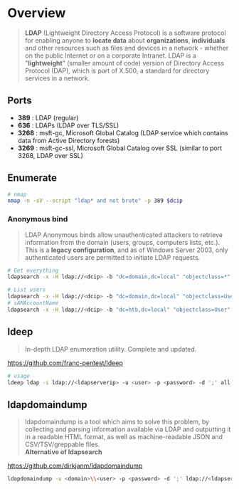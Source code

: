 # Overview

> **LDAP** (Lightweight Directory Access Protocol) is a software protocol for enabling anyone to **locate data** about **organizations**, **individuals** and other resources such as files and devices in a network - whether on the public Internet or on a corporate Intranet.
> LDAP is a "**lightweight**" (smaller amount of code) version of Directory Access Protocol (DAP), which is part of X.500, a standard for directory services in a network.

## Ports

* **389** : LDAP (regular)
* **636** : LDAPs (LDAP over TLS/SSL)
* **3268** : msft-gc, Microsoft Global Catalog (LDAP service which contains data from Active Directory forests)
* **3269** : msft-gc-ssl, Microsoft Global Catalog over SSL (similar to port 3268, LDAP over SSL)

## Enumerate

```bash
# nmap
nmap -n -sV --script "ldap* and not brute" -p 389 $dcip
```

### Anonymous bind
>LDAP Anonymous binds allow unauthenticated attackers to retrieve information from the domain (users, groups, computers lists, etc.). This is a **legacy configuration**, and as of Windows Server 2003, only authenticated users are permitted to initiate LDAP requests.

```bash
# Get everything
ldapsearch -x -H ldap://<dcip> -b "dc=domain,dc=local" "objectclass=*"

# List users
ldapsearch -x -H ldap://<dcip> -b "dc=domain,dc=local" "objectclass=User"
# sAMAccountName
ldapsearch -x -H ldap://<dcip> -b "dc=htb,dc=local" "objectclass=User" | grep "sAMAccountName:" | awk '{print $2}'
```

## ldeep

> In-depth LDAP enumeration utility. Complete and updated.

https://github.com/franc-pentest/ldeep

```bash
# usage
ldeep ldap -s ldap://<ldapserverip> -u <user> -p <password> -d ';' all ldeep-output
```

## ldapdomaindump

> ldapdomaindump is a tool which aims to solve this problem, by collecting and parsing information available via LDAP and outputting it in a readable HTML format, as well as machine-readable JSON and CSV/TSV/greppable files. \
> **Alternative of ldapsearch**

https://github.com/dirkjanm/ldapdomaindump

```bash
ldapdomaindump -u <domain>\\<user> -p <password> -d ';' ldap://<ldapserverip>
```
